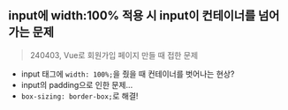 ## input에 width:100% 적용 시 input이 컨테이너를 넘어가는 문제

> 240403, Vue로 회원가입 페이지 만들 때 접한 문제

- input 태그에 `width: 100%;`을 줬을 때 컨테이너를 벗어나는 현상?
- input의 padding으로 인한 문제...
- `box-sizing: border-box;`로 해결!
